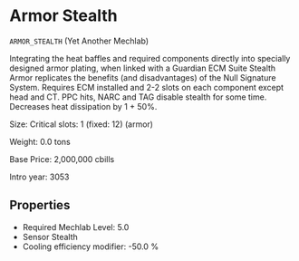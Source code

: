 # Armor Stealth

`ARMOR_STEALTH` (Yet Another Mechlab)

Integrating the heat baffles and required components directly into specially designed armor plating, when linked with a Guardian ECM Suite Stealth Armor replicates the benefits (and disadvantages) of the Null Signature System. Requires ECM installed and 2-2 slots on each component except head and CT. PPC hits, NARC and TAG disable stealth for some time. Decreases heat dissipation by 1 + 50%.

Size: Critical slots: 1 (fixed: 12) (armor)

Weight: 0.0 tons

Base Price: 2,000,000 cbills

Intro year: 3053

## Properties
* Required Mechlab Level: 5.0 
* Sensor Stealth
* Cooling efficiency modifier: -50.0 %
